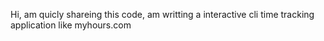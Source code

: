 Hi, am quicly shareing this code, am writting a interactive cli time tracking application like myhours.com
